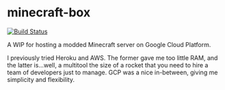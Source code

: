 # minecraft-box

[![Build Status](https://cloud.drone.io/api/badges/mtimoustafa/minecraft-box/status.svg?ref=refs/heads/master)](https://cloud.drone.io/mtimoustafa/minecraft-box)

A WIP for hosting a modded Minecraft server on Google Cloud Platform.

I previously tried Heroku and AWS. The former gave me too little RAM, and the latter is...well, a multitool the size of a rocket that you need to hire a team of developers just to manage. GCP was a nice in-between, giving me simplicity and flexibility.
